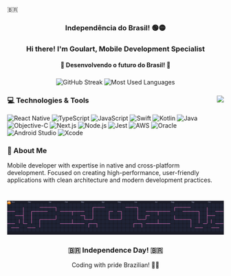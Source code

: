 🇧🇷 <h3 align="center">Independência do Brasil! 🟢🟡</h3>
<h3 align="center">Hi there! I'm Goulart, Mobile Development Specialist</h3>
<div align="center"><h4>💚 Desenvolvendo o futuro do Brasil! 💛</h4></div>

###

<div align="center">
  <img src="https://streak-stats.demolab.com?user=goul4rt&locale=en&mode=daily&theme=chartreuse-dark&hide_border=true&border_radius=10" height="180" alt="GitHub Streak" />
  <img src="https://github-readme-stats.vercel.app/api/top-langs/?username=goul4rt&layout=compact&theme=chartreuse-dark&hide_border=true&border_radius=10" height="180" alt="Most Used Languages" />
</div>

###

<img align="right" height="180" src="https://media4.giphy.com/media/v1.Y2lkPTc5MGI3NjExdjdjMnJqNW1veTlybjhhOWR1OHFic2U3YjR0eHJiMXJwdWF1cHd5byZlcD12MV9pbnRlcm5hbF9naWZfYnlfaWQmY3Q9Zw/1wmOUUYKe1CpOLFjE3/giphy.gif" />

###

<h3 align="left">💻 Technologies & Tools</h3>

<div align="left">
  <img src="https://img.shields.io/badge/React_Native-20232A?style=for-the-badge&logo=react&logoColor=61DAFB" alt="React Native" />
  <img src="https://img.shields.io/badge/TypeScript-007ACC?style=for-the-badge&logo=typescript&logoColor=white" alt="TypeScript" />
  <img src="https://img.shields.io/badge/JavaScript-F7DF1E?style=for-the-badge&logo=javascript&logoColor=black" alt="JavaScript" />
  <img src="https://img.shields.io/badge/Swift-FA7343?style=for-the-badge&logo=swift&logoColor=white" alt="Swift" />
  <img src="https://img.shields.io/badge/Kotlin-0095D5?style=for-the-badge&logo=kotlin&logoColor=white" alt="Kotlin" />
  <img src="https://img.shields.io/badge/Java-ED8B00?style=for-the-badge&logo=java&logoColor=white" alt="Java" />
  <img src="https://img.shields.io/badge/Objective--C-000000?style=for-the-badge&logo=apple&logoColor=white" alt="Objective-C" />
  <img src="https://img.shields.io/badge/Next.js-000000?style=for-the-badge&logo=next.js&logoColor=white" alt="Next.js" />
  <img src="https://img.shields.io/badge/Node.js-43853D?style=for-the-badge&logo=node.js&logoColor=white" alt="Node.js" />
  <img src="https://img.shields.io/badge/Jest-C21325?style=for-the-badge&logo=jest&logoColor=white" alt="Jest" />
  <img src="https://img.shields.io/badge/AWS-232F3E?style=for-the-badge&logo=amazon-aws&logoColor=white" alt="AWS" />
  <img src="https://img.shields.io/badge/Oracle-F80000?style=for-the-badge&logo=oracle&logoColor=white" alt="Oracle" />
  <img src="https://img.shields.io/badge/Android_Studio-3DDC84?style=for-the-badge&logo=android-studio&logoColor=white" alt="Android Studio" />
  <img src="https://img.shields.io/badge/Xcode-147EFB?style=for-the-badge&logo=xcode&logoColor=white" alt="Xcode" />
</div>

###

<div align="left">
  <h3>📱 About Me</h3>
  <p>Mobile developer with expertise in native and cross-platform development. Focused on creating high-performance, user-friendly applications with clean architecture and modern development practices.</p>
</div>

###

<br clear="both">

<picture>
  <source media="(prefers-color-scheme: dark)" srcset="https://raw.githubusercontent.com/goul4rt/goul4rt/output/pacman-contribution-graph-dark.svg">
  <source media="(prefers-color-scheme: light)" srcset="https://raw.githubusercontent.com/goul4rt/goul4rt/output/pacman-contribution-graph.svg">
  <img alt="pacman contribution graph" src="https://raw.githubusercontent.com/goul4rt/goul4rt/output/pacman-contribution-graph.svg">
</picture>

###


<div align="center">
  <h3>🇧🇷 Independence Day! 🇧🇷</h3>
  <p>Coding with pride Brazilian! 💚💛</p>
</div>
